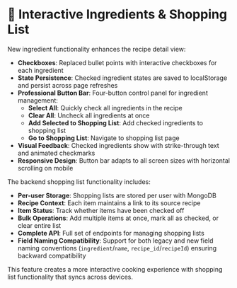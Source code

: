 # 🛒 Interactive Ingredients & Shopping List

New ingredient functionality enhances the recipe detail view:

- **Checkboxes**: Replaced bullet points with interactive checkboxes for each ingredient
- **State Persistence**: Checked ingredient states are saved to localStorage and persist across page refreshes
- **Professional Button Bar**: Four-button control panel for ingredient management:
  - **Select All**: Quickly check all ingredients in the recipe
  - **Clear All**: Uncheck all ingredients at once
  - **Add Selected to Shopping List**: Add checked ingredients to shopping list
  - **Go to Shopping List**: Navigate to shopping list page
- **Visual Feedback**: Checked ingredients show with strike-through text and animated checkmarks
- **Responsive Design**: Button bar adapts to all screen sizes with horizontal scrolling on mobile

The backend shopping list functionality includes:

- **Per-user Storage**: Shopping lists are stored per user with MongoDB
- **Recipe Context**: Each item maintains a link to its source recipe
- **Item Status**: Track whether items have been checked off
- **Bulk Operations**: Add multiple items at once, mark all as checked, or clear entire list
- **Complete API**: Full set of endpoints for managing shopping lists
- **Field Naming Compatibility**: Support for both legacy and new field naming conventions (`ingredient`/`name`, `recipe_id`/`recipeId`) ensuring backward compatibility

This feature creates a more interactive cooking experience with shopping list functionality that syncs across devices.
